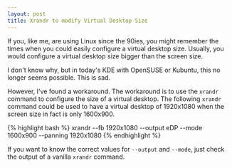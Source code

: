 ```yaml
---
layout: post
title: Xrandr to modify Virtual Desktop Size
---
```


If you, like me, are using Linux since the 90ies, you might remember the times when you could easily configure a virtual desktop size.
Usually, you would configure a virtual desktop size bigger than the screen size.

I don't know why, but in today's KDE with OpenSUSE or Kubuntu, this no longer seems possible.
This is sad.

However, I've found a workaround.
The workaround is to use the `xrandr` command to configure the size of a virtual desktop.
The following `xrandr` command could be used to have a virtual desktop of 1920x1080 when the screen size in fact is only 1600x900.

{% highlight bash %}
xrandr --fb 1920x1080 --output eDP --mode 1600x900 --panning 1920x1080
{% endhighlight %}

If you want to know the correct values for `--output` and `--mode`, just check the output of a vanilla `xrandr` command.
